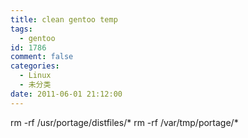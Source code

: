 ```yaml
---
title: clean gentoo temp
tags:
  - gentoo
id: 1786
comment: false
categories:
  - Linux
  - 未分类
date: 2011-06-01 21:12:00
---
```


rm -rf /usr/portage/distfiles/*
rm -rf /var/tmp/portage/*